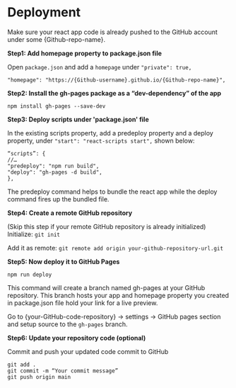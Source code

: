 # Deployment

Make sure your react app code is already pushed to the GitHub account under some {Github-repo-name}.

<strong>Step1: Add homepage property to package.json file</strong>

Open `package.json` and add a `homepage` under `"private": true,`

`"homepage": "https://{Github-username}.github.io/{Github-repo-name}",`

<strong>Step2: Install the gh-pages package as a “dev-dependency” of the app</strong>

`npm install gh-pages --save-dev`

<strong>Step3: Deploy scripts under 'package.json' file</strong>

In the existing scripts property, add a predeploy property and a deploy property, under `"start": "react-scripts start",` shown below:
```
“scripts”: {
//…
"predeploy": "npm run build",
"deploy": "gh-pages -d build",
},
```
The predeploy command helps to bundle the react app while the deploy command fires up the bundled file.

<strong>Step4: Create a remote GitHub repository</strong>

(Skip this step if your remote GitHub repository is already initialized)
Initialize: `git init`

Add it as remote: `git remote add origin your-github-repository-url.git`

<strong>Step5: Now deploy it to GitHub Pages</strong>

`npm run deploy`

This command will create a branch named gh-pages at your GitHub repository. This branch hosts your app and homepage property you created in package.json file hold your link for a live preview.

Go to {your-GitHub-code-repository} -> settings -> GitHub pages section and setup source to the `gh-pages` branch.

<strong>Step6: Update your repository code (optional)</strong>

Commit and push your updated code commit to GitHub
```
git add .
git commit -m “Your commit message”
git push origin main
```
